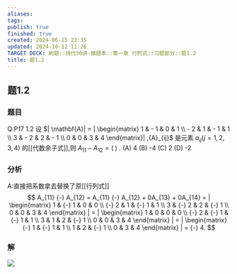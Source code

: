 ```yaml
---
aliases: 
tags: 
publish: true
finished: true
created: 2024-06-15 22:35
updated: 2024-10-12 11:26
TARGET DECK: 刷题::线代30讲-做题本::第一章 行列式::习题部分::题1.2
title: 题1.2
---
```

## 题1.2
### 题目
Q:P17 1.2 设 $| \mathbf{A}|  = | \begin{matrix} 1 &  - 1 & 0 & 1 \\   - 2 & 1 &  - 1 & 1 \\  3 &  - 2 & 2 &  - 1 \\  0 & 0 & 3 & 4 \end{matrix}| ,{A}_{ij}$ 是元素 ${a}_{ij}( {j = 1,2,3,4})$ 的[[代数余子式]],则 ${A}_{11} - {A}_{12} = ( \;)$ .
(A) 4 
(B) -4 
(C) 2
(D) -2
### 分析
A:直接把系数拿去替换了原[[行列式]]
$$
A_{11} {-} A_{12} = A_{11} {-} A_{12} + 0A_{13} + 0A_{14} = | \begin{matrix} 1 & {-} 1 & 0 & 0 \\  {-} 2 & 1 & {-} 1 & 1 \\ 3 & {-} 2 & 2 & {-} 1 \\ 0 & 0 & 3 & 4 \end{matrix} | = | \begin{matrix} 1 & 0 & 0 & 0 \\  {-} 2 & {-} 1 & {-} 1 & 1 \\ 3 & 1 & 2 & {-} 1 \\ 0 & 0 & 3 & 4 \end{matrix} | = | \begin{matrix}  {-} 1 & {-} 1 & 1 \\ 1 & 2 & {-} 1 \\ 0 & 3 & 4 \end{matrix} | = {-} 4.
$$
### 解
![](https://img.hwenyi.live/202409040116469.webp)

